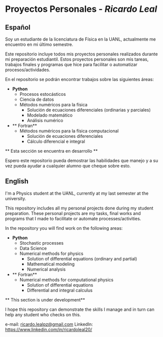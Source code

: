 # Proyectos Personales - *Ricardo Leal*

## **Español**

Soy un estudiante de la licenciatura de Física en la UANL, actualmente me encuentro en mi último semestre.

Este repositorio incluye todos mis proyectos personales realizados durante mi preparación estudiantil. Estos proyectos personales son mis tareas, trabajos finales y programas que hice para facilitar o automatizar procesos/actividades. 

En el repositorio se podrán encontrar trabajos sobre las siguientes áreas:

+ **Python**
    + Procesos estocásticos
    + Ciencia de datos
    + Métodos numéricos para la física
		+ Solución de ecuaciones diferenciales (ordinarias y parciales)
		+ Modelado matemático
		+ Análisis numérico
+ ** Fortran**
    * Métodos numéricos para la física computacional
		+ Solución de ecuaciones diferenciales
		+ Cálculo diferencial e integral

** Esta sección se encuentra en desarrollo **

Espero este repositorio pueda demostrar las habilidades que manejo y a su vez pueda ayudar a cualquier alumno que cheque sobre esto. 

## **English**
I'm a Physics student at the UANL, currently at my last semester at the university.

This repository includes all my personal projects done during my student preparation. These personal projects are my tasks, final works and programs that I made to facilitate or automate processes/activities. 

In the repository you will find work on the following areas:

+ **Python**
    + Stochastic processes
    + Data Science
    + Numerical methods for physics
		+ Solution of differential equations (ordinary and partial)
		+ Mathematical modeling
		+ Numerical analysis
+ ** Fortran**
    * Numerical methods for computational physics
		+ Solution of differential equations
		+ Differential and integral calculus

** This section is under development**

I hope this repository can demonstrate the skills I manage and in turn can help any student who checks on this. 

e-mail: ricardo.lealpz@gmail.com
LinkedIn: https://www.linkedin.com/in/ricardoleal20/